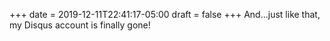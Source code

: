 +++
date = 2019-12-11T22:41:17-05:00
draft = false
+++
And...just like that, my Disqus account is finally gone!